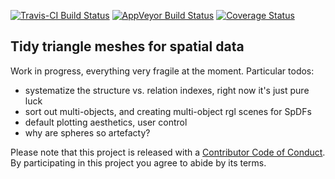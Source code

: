 
[![Travis-CI Build Status](https://travis-ci.org/r-gris/trimesh.svg?branch=master)](https://travis-ci.org/r-gris/trimesh) [![AppVeyor Build Status](https://ci.appveyor.com/api/projects/status/github/mdsumner/trimesh?branch=master&svg=true)](https://ci.appveyor.com/project/mdsumner/trimesh) [![Coverage Status](https://img.shields.io/codecov/c/github/r-gris/trimesh/master.svg)](https://codecov.io/github/r-gris/trimesh?branch=master) <!-- README.md is generated from README.Rmd. Please edit that file -->

Tidy triangle meshes for spatial data
-------------------------------------

Work in progress, everything very fragile at the moment. Particular todos:

-   systematize the structure vs. relation indexes, right now it's just pure luck
-   sort out multi-objects, and creating multi-object rgl scenes for SpDFs
-   default plotting aesthetics, user control
-   why are spheres so artefacty?

Please note that this project is released with a [Contributor Code of Conduct](CONDUCT.md). By participating in this project you agree to abide by its terms.
